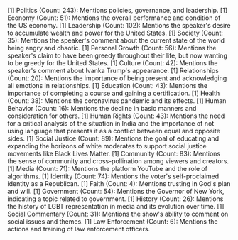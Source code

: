 [1] Politics (Count: 243): Mentions policies, governance, and leadership.
[1] Economy (Count: 51): Mentions the overall performance and condition of the US economy.
[1] Leadership (Count: 102): Mentions the speaker's desire to accumulate wealth and power for the United States.
[1] Society (Count: 35): Mentions the speaker's comment about the current state of the world being angry and chaotic.
[1] Personal Growth (Count: 56): Mentions the speaker's claim to have been greedy throughout their life, but now wanting to be greedy for the United States.
[1] Culture (Count: 42): Mentions the speaker's comment about Ivanka Trump's appearance.
[1] Relationships (Count: 20): Mentions the importance of being present and acknowledging all emotions in relationships.
[1] Education (Count: 43): Mentions the importance of completing a course and gaining a certification.
[1] Health (Count: 38): Mentions the coronavirus pandemic and its effects.
[1] Human Behavior (Count: 16): Mentions the decline in basic manners and consideration for others.
[1] Human Rights (Count: 43): Mentions the need for a critical analysis of the situation in India and the importance of not using language that presents it as a conflict between equal and opposite sides.
[1] Social Justice (Count: 89): Mentions the goal of educating and expanding the horizons of white moderates to support social justice movements like Black Lives Matter.
[1] Community (Count: 83): Mentions the sense of community and cross-pollination among viewers and creators.
[1] Media (Count: 71): Mentions the platform YouTube and the role of algorithms.
[1] Identity (Count: 74): Mentions the voter's self-proclaimed identity as a Republican.
[1] Faith (Count: 4): Mentions trusting in God's plan and will.
[1] Government (Count: 54): Mentions the Governor of New York, indicating a topic related to government.
[1] History (Count: 26): Mentions the history of LGBT representation in media and its evolution over time.
[1] Social Commentary (Count: 31): Mentions the show's ability to comment on social issues and themes.
[1] Law Enforcement (Count: 6): Mentions the actions and training of law enforcement officers.
